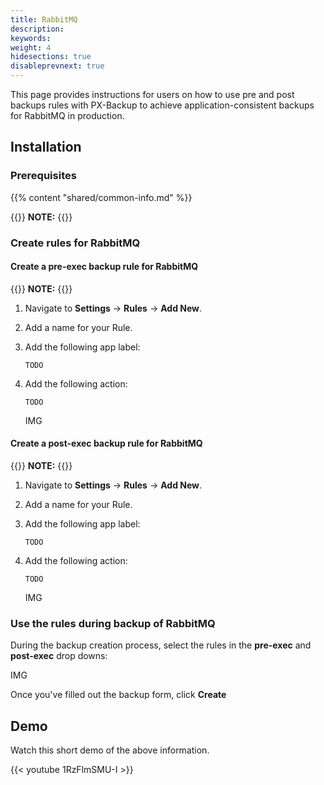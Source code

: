 ```yaml
---
title: RabbitMQ
description: 
keywords: 
weight: 4
hidesections: true
disableprevnext: true
---
```


This page provides instructions for users on how to use pre and post backups rules with PX-Backup to achieve application-consistent backups for RabbitMQ in production.


## Installation

### Prerequisites

{{% content "shared/common-info.md" %}}

{{<info>}}
**NOTE:** 
{{</info>}}

### Create rules for RabbitMQ

#### Create a pre-exec backup rule for RabbitMQ



{{<info>}}
**NOTE:** 
{{</info>}}



1. Navigate to **Settings** → **Rules** → **Add New**.
2. Add a name for your Rule.
3. Add the following app label:

	```text
	TODO
	```

4. Add the following action:

	```text
	TODO
	```

    IMG

#### Create a post-exec backup rule for RabbitMQ


{{<info>}}
**NOTE:** 
{{</info>}}

1. Navigate to **Settings** → **Rules** → **Add New**.
2. Add a name for your Rule.
3. Add the following app label:

	```text
	TODO
	```

4. Add the following action:

	```text
	TODO
	```

	IMG

### Use the rules during backup of RabbitMQ

During the backup creation process, select the rules in the **pre-exec** and **post-exec** drop downs:

IMG

Once you've filled out the backup form, click **Create**

## Demo

Watch this short demo of the above information.

{{< youtube  1RzFlmSMU-I >}}
